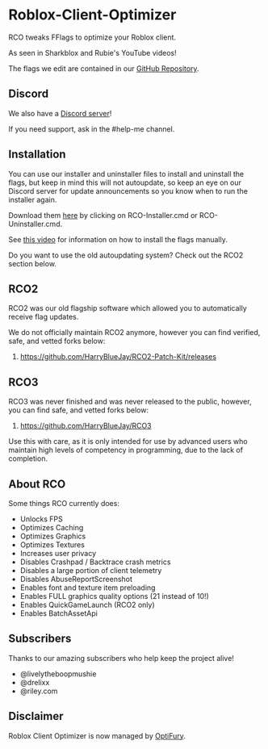 # Roblox-Client-Optimizer

RCO tweaks FFlags to optimize your Roblox client.

As seen in Sharkblox and Rubie's YouTube videos!

The flags we edit are contained in our [GitHub Repository](https://github.com/L8X/Roblox-Client-Optimizer/blob/main/ClientAppSettings.json).
## Discord
We also have a [Discord server](https://optifury.com/discord)!

If you need support, ask in the #help-me channel.

## Installation
You can use our installer and uninstaller files to install and uninstall the flags, but keep in mind this will not autoupdate, so keep an eye on our Discord server for update announcements so you know when to run the installer again.

Download them [here](https://github.com/L8X/Roblox-Client-Optimizer/releases/tag/Release) by clicking on RCO-Installer.cmd or RCO-Uninstaller.cmd.

See [this video](https://www.youtube.com/watch?v=aY7US2Zl47M) for information on how to install the flags manually.

Do you want to use the old autoupdating system? Check out the RCO2 section below.

## RCO2
RCO2 was our old flagship software which allowed you to automatically receive flag updates.

We do not officially maintain RCO2 anymore, however you can find verified, safe, and vetted forks below:

1. https://github.com/HarryBlueJay/RCO2-Patch-Kit/releases

## RCO3
RCO3 was never finished and was never released to the public, however, you can find safe, and vetted forks below:

1. https://github.com/HarryBlueJay/RCO3

Use this with care, as it is only intended for use by advanced users who maintain high levels of competency in programming, due to the lack of completion.

## About RCO
Some things RCO currently does:
- Unlocks FPS
- Optimizes Caching
- Optimizes Graphics
- Optimizes Textures
- Increases user privacy
- Disables Crashpad / Backtrace crash metrics
- Disables a large portion of client telemetry
- Disables AbuseReportScreenshot
- Enables font and texture item preloading
- Enables FULL graphics quality options (21 instead of 10!)
- Enables QuickGameLaunch (RCO2 only)
- Enables BatchAssetApi

## Subscribers
Thanks to our amazing subscribers who help keep the project alive!
- @livelytheboopmushie
- @drelixx
- @riley.com

## Disclaimer
Roblox Client Optimizer is now managed by [OptiFury](https://optifury.com/).
